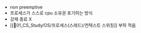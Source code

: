 - non preemptive
- 프로세스가 스스로 cpu 소유권 포기하는 방식
- 강제 종료 X
- [[📂01_CS_Study/OS/프로세스(스레드)/컨텍스트 스위칭]] 부하 적음